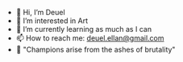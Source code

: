  - 👋 Hi, I’m Deuel
 - 👀 I’m interested in Art
 - 🌱 I’m currently learning as much as I can
 - 📫 How to reach me: deuel.ellan@gmail.com
 - 📕 "Champions arise from the ashes of brutality"

